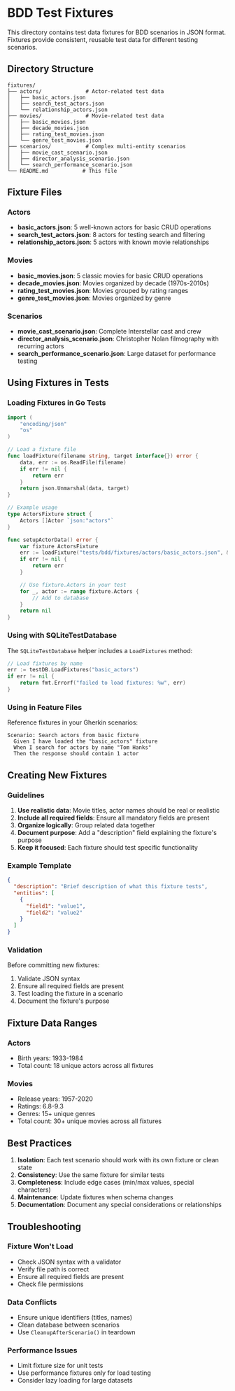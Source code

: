 # BDD Test Fixtures

This directory contains test data fixtures for BDD scenarios in JSON format. Fixtures provide consistent, reusable test data for different testing scenarios.

## Directory Structure

```
fixtures/
├── actors/              # Actor-related test data
│   ├── basic_actors.json
│   ├── search_test_actors.json
│   └── relationship_actors.json
├── movies/              # Movie-related test data
│   ├── basic_movies.json
│   ├── decade_movies.json
│   ├── rating_test_movies.json
│   └── genre_test_movies.json
├── scenarios/           # Complex multi-entity scenarios
│   ├── movie_cast_scenario.json
│   ├── director_analysis_scenario.json
│   └── search_performance_scenario.json
└── README.md           # This file
```

## Fixture Files

### Actors

- **basic_actors.json**: 5 well-known actors for basic CRUD operations
- **search_test_actors.json**: 8 actors for testing search and filtering
- **relationship_actors.json**: 5 actors with known movie relationships

### Movies

- **basic_movies.json**: 5 classic movies for basic CRUD operations
- **decade_movies.json**: Movies organized by decade (1970s-2010s)
- **rating_test_movies.json**: Movies grouped by rating ranges
- **genre_test_movies.json**: Movies organized by genre

### Scenarios

- **movie_cast_scenario.json**: Complete Interstellar cast and crew
- **director_analysis_scenario.json**: Christopher Nolan filmography with recurring actors
- **search_performance_scenario.json**: Large dataset for performance testing

## Using Fixtures in Tests

### Loading Fixtures in Go Tests

```go
import (
    "encoding/json"
    "os"
)

// Load a fixture file
func loadFixture(filename string, target interface{}) error {
    data, err := os.ReadFile(filename)
    if err != nil {
        return err
    }
    return json.Unmarshal(data, target)
}

// Example usage
type ActorsFixture struct {
    Actors []Actor `json:"actors"`
}

func setupActorData() error {
    var fixture ActorsFixture
    err := loadFixture("tests/bdd/fixtures/actors/basic_actors.json", &fixture)
    if err != nil {
        return err
    }

    // Use fixture.Actors in your test
    for _, actor := range fixture.Actors {
        // Add to database
    }
    return nil
}
```

### Using with SQLiteTestDatabase

The `SQLiteTestDatabase` helper includes a `LoadFixtures` method:

```go
// Load fixtures by name
err := testDB.LoadFixtures("basic_actors")
if err != nil {
    return fmt.Errorf("failed to load fixtures: %w", err)
}
```

### Using in Feature Files

Reference fixtures in your Gherkin scenarios:

```gherkin
Scenario: Search actors from basic fixture
  Given I have loaded the "basic_actors" fixture
  When I search for actors by name "Tom Hanks"
  Then the response should contain 1 actor
```

## Creating New Fixtures

### Guidelines

1. **Use realistic data**: Movie titles, actor names should be real or realistic
2. **Include all required fields**: Ensure all mandatory fields are present
3. **Organize logically**: Group related data together
4. **Document purpose**: Add a "description" field explaining the fixture's purpose
5. **Keep it focused**: Each fixture should test specific functionality

### Example Template

```json
{
  "description": "Brief description of what this fixture tests",
  "entities": [
    {
      "field1": "value1",
      "field2": "value2"
    }
  ]
}
```

### Validation

Before committing new fixtures:

1. Validate JSON syntax
2. Ensure all required fields are present
3. Test loading the fixture in a scenario
4. Document the fixture's purpose

## Fixture Data Ranges

### Actors
- Birth years: 1933-1984
- Total count: 18 unique actors across all fixtures

### Movies
- Release years: 1957-2020
- Ratings: 6.8-9.3
- Genres: 15+ unique genres
- Total count: 30+ unique movies across all fixtures

## Best Practices

1. **Isolation**: Each test scenario should work with its own fixture or clean state
2. **Consistency**: Use the same fixture for similar tests
3. **Completeness**: Include edge cases (min/max values, special characters)
4. **Maintenance**: Update fixtures when schema changes
5. **Documentation**: Document any special considerations or relationships

## Troubleshooting

### Fixture Won't Load

- Check JSON syntax with a validator
- Verify file path is correct
- Ensure all required fields are present
- Check file permissions

### Data Conflicts

- Ensure unique identifiers (titles, names)
- Clean database between scenarios
- Use `CleanupAfterScenario()` in teardown

### Performance Issues

- Limit fixture size for unit tests
- Use performance fixtures only for load testing
- Consider lazy loading for large datasets
